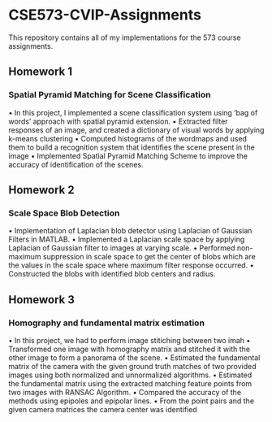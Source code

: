 # CSE573-CVIP-Assignments
This repository contains all of my implementations for the 573 course assignments.

## Homework 1
### Spatial Pyramid Matching for Scene Classification
•	In this project, I implemented a scene classification system using ‘bag of words’ approach with spatial pyramid extension.
•	Extracted filter responses of an image, and created a dictionary of visual words by applying k-means clustering
•	Computed histograms of the wordmaps and used them to build a recognition system that identifies the scene present in the image
•	Implemented Spatial Pyramid Matching Scheme to improve the accuracy of identification of the scenes.

## Homework 2
### Scale Space Blob Detection
•	Implementation of Laplacian blob detector using Laplacian of Gaussian Filters in MATLAB.
•	Implemented a Laplacian scale space by applying Laplacian of Gaussian filter to images at varying scale.
•	Performed non-maximum suppression in scale space to get the center of blobs which are the values in the scale space where maximum filter response occurred.
•	Constructed the blobs with identified blob centers and radius.

## Homework 3
### Homography and fundamental matrix estimation
• In this project, we had to perform image stitiching between two imah
• Transformed one image with homography matrix and stitched it with the other image to form a panorama of the scene.
• Estimated the fundamental matrix of the camera with the given ground truth matches of two provided images using both normalized and unnormalized algorithms.
• Estimated the fundamental matrix using the extracted matching feature points from two images with RANSAC Algorithm.
• Compared the accuracy of the methods using epipoles and epipolar lines.
• From the point pairs and the given camera matrices the camera center was identified




